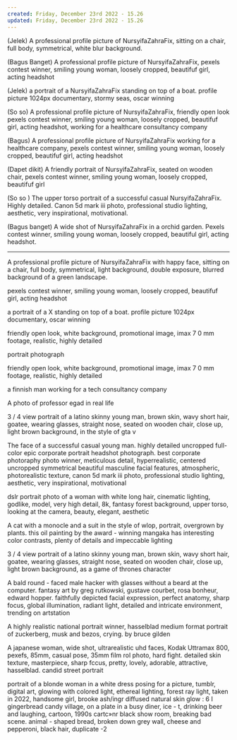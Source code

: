 ```yaml
---
created: Friday, December 23rd 2022 - 15.26
updated: Friday, December 23rd 2022 - 15.26
---
```

(Jelek) A professional profile picture of NursyifaZahraFix, sitting on a chair, full body, symmetrical, white blur background.

(Bagus Banget) A professional profile picture of NursyifaZahraFix, pexels contest winner, smiling young woman, loosely cropped, beautifuf girl, acting headshot

(Jelek) a portrait of a NursyifaZahraFix standing on top of a boat. profile picture 1024px documentary, stormy seas, oscar winning

(So so) A professional profile picture of NursyifaZahraFix, friendly open look pexels contest winner, smiling young woman, loosely cropped, beautifuf girl, acting headshot, working for a healthcare consultancy company

(Bagus) A professional profile picture of NursyifaZahraFix working for a healthcare company, pexels contest winner, smiling young woman, loosely cropped, beautifuf girl, acting headshot

(Dapet dikit) A friendly portrait of NursyifaZahraFix, seated on wooden chair, pexels contest winner, smiling young woman, loosely cropped, beautifuf girl

(So so ) The upper torso portrait of a successful casual NursyifaZahraFix. Highly detailed. Canon 5d mark iii photo, professional studio lighting, aesthetic, very inspirational, motivational.

(Bagus banget) A wide shot of NursyifaZahraFix in a orchid garden. Pexels contest winner, smiling young woman, loosely cropped, beautiful girl, acting headshot.

---

A professional profile picture of NursyifaZahraFix with happy face, sitting on a chair, full body, symmetrical, light background, double exposure, blurred background of a green landscape.

pexels contest winner, smiling young woman, loosely cropped, beautifuf girl, acting headshot

a portrait of a X standing on top of a boat. profile picture 1024px documentary, oscar winning

friendly open look, white background, promotional image, imax 7 0 mm footage, realistic, highly detailed

portrait photograph

friendly open look, white background, promotional image, imax 7 0 mm footage, realistic, highly detailed

a finnish man working for a tech consultancy company

A photo of professor egad in real life

3 / 4 view portrait of a latino skinny young man, brown skin, wavy short hair, goatee, wearing glasses, straight nose, seated on wooden chair, close up, light brown background, in the style of gta v

The face of a successful casual young man. highly detailed uncropped full-color epic corporate portrait headshot photograph. best corporate photoraphy photo winner, meticulous detail, hyperrealistic, centered uncropped symmetrical beautiful masculine facial features, atmospheric, photorealistic texture, canon 5d mark iii photo, professional studio lighting, aesthetic, very inspirational, motivational

dslr portrait photo of a woman with white long hair, cinematic lighting, godlike, model, very high detail, 8k, fantasy forest background, upper torso, looking at the camera, beauty, elegant, aesthetic

A cat with a monocle and a suit in the style of wlop, portrait, overgrown by plants. this oil painting by the award - winning mangaka has interesting color contrasts, plenty of details and impeccable lighting

3 / 4 view portrait of a latino skinny young man, brown skin, wavy short hair, goatee, wearing glasses, straight nose, seated on wooden chair, close up, light brown background, as a game of thrones character

A bald round - faced male hacker with glasses without a beard at the computer. fantasy art by greg rutkowski, gustave courbet, rosa bonheur, edward hopper. faithfully depicted facial expression, perfect anatomy, sharp focus, global illumination, radiant light, detailed and intricate environment, trending on artstation

A highly realistic national portrait winner, hasselblad medium format portrait of zuckerberg, musk and bezos, crying. by bruce gilden

A japanese woman, wide shot, ultrarealistic uhd faces, Kodak Uttramax 800, pexefs, 85mm, casual pose, 35mm film rol photo, hard fight. detailed skin texture, masterpiece, sharp fccus, pretty, lovely, adorable, attractive, hasselblad. candid street portrait

portrait of a blonde woman in a white
dress posing for a picture, tumblr,
digital art, glowing with colored light,
ethereal lighting, forest ray light,
taken in 2022, handsome girl, brooke
ash/ingr diffused natural skin glow : 6
I gingerbread candy village, on a
plate in a busy diner, ice - t, drinking
beer and laughing, cartoon, 1990s
cartc»nr black show room, breaking
bad scene. animal - shaped bread,
broken down grey wall, cheese and
pepperoni, black hair, duplicate -2